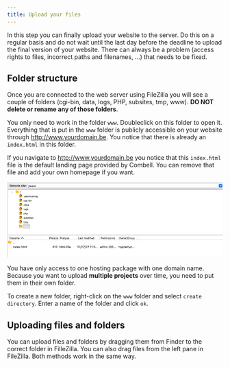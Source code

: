 ```yaml
---
title: Upload your files
---
```


In this step you can finally upload your website to the server. Do this on a regular basis and do not wait until the last day before the deadline to upload the final version of your website. There can always be a problem (access rights to files, incorrect paths and filenames, ...) that needs to be fixed.

## Folder structure

Once you are connected to the web server using FileZilla you will see a couple of folders (cgi-bin, data, logs, PHP, subsites, tmp, www). **DO NOT delete or rename any of those folders**.

You only need to work in the folder `www`. Doubleclick on this folder to open it. Everything that is put in the `www` folder is publicly accessible on your website through <http://www.yourdomain.be>. You notice that there is already an `index.html` in this folder.

If you navigate to <http://www.yourdomain.be> you notice that this `index.html` file is the default landing page provided by Combell. You can remove that file and add your own homepage if you want.

![FileZilla Files](../../../../assets/img/ftp/index.png)

You have only access to one hosting package with one domain name. Because you want to upload **multiple projects** over time, you need to put them in their own folder.

To create a new folder, right-click on the `www` folder and select `create directory`. Enter a name of the folder and click `ok`.

## Uploading files and folders

You can upload files and folders by dragging them from Finder to the correct folder in FilleZilla. You can also drag files from the left pane in FileZilla. Both methods work in the same way.
